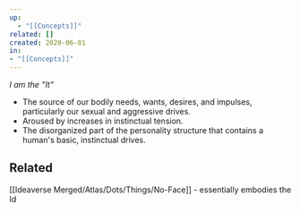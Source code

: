 ```yaml
---
up:
  - "[[Concepts]]"
related: []
created: 2020-06-01
in:
- "[[Concepts]]"
---
```

 *I am the "It"*  

- The source of our bodily needs, wants, desires, and impulses, particularly our sexual and aggressive drives. 
- Aroused by increases in instinctual tension.
- The disorganized part of the personality structure that contains a human's basic, instinctual drives. 

## Related
[[Ideaverse Merged/Atlas/Dots/Things/No-Face]] - essentially embodies the Id